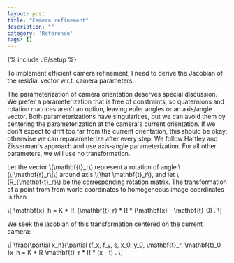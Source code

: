 ```yaml
---
layout: post
title: "Camera refinement"
description: ""
category: 'Reference'
tags: []
---
```

{% include JB/setup %}

To implement efficient camera refinement, I need to derive the Jacobian of the residial vector w.r.t. camera parameters.  

The parameterization of camera orientation deserves special discussion.  We prefer a parameterization that is free of constraints, so quaternions and rotation matrices aren't an option, leaving euler angles or an axis/angle vector. Both parameterizations have singularities, but we can avoid them by centering the parameterization at the camera's current orientation.  If we don't expect to drift too far from the current orientation, this should be okay; otherwise we can reparameterize after every step.  We follow Hartley and Zisserman's approach and use axis-angle parameterization.  For all other parameters, we will use no transformation.

Let the vector \\(\\mathbf{t}\_r\\) represent a rotation of angle \\(\\|\\mathbf{r}\_r\\|\\) around axis \\(\\hat \\mathbf{t}\_r\\), and let \\(R\_{\\mathbf{t}\_r}\\) be the corresponding rotation matrix.   The transformation of a point from from world coordinates to homogeneous image coordinates is then
  
<div>
\[
    \mathbf{x}_h = K * R_{\mathbf{t}_r} * R * (\mathbf{x} - \mathbf{t}_0) .
  \]
</div>

We seek the jacobian of this transformation centered on the current camera:
<div>
\[
    \frac{\partial x_h}{\partial (f_x, f_y, s, x_0, y_0, \mathbf{t}_r, \mathbf{t}_0 }x_h = K * R_\mathbf{t}_r * R * (x - t) .
  \]
</div>
